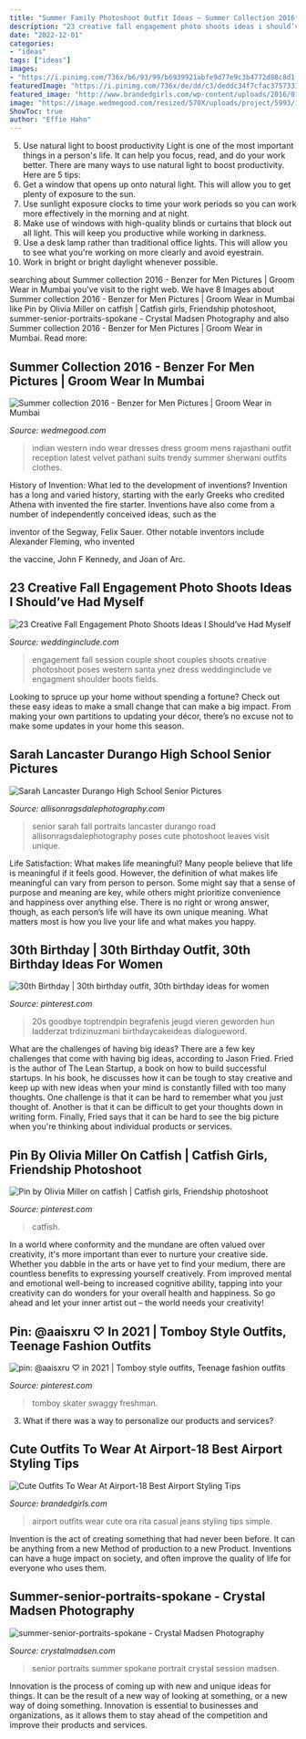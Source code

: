 ```yaml
---
title: "Summer Family Photoshoot Outfit Ideas ~ Summer Collection 2016"
description: "23 creative fall engagement photo shoots ideas i should’ve had myself"
date: "2022-12-01"
categories:
- "ideas"
tags: ["ideas"]
images:
- "https://i.pinimg.com/736x/b6/93/99/b6939921abfe9d77e9c3b4772d88c8d1.jpg"
featuredImage: "https://i.pinimg.com/736x/de/dd/c3/deddc34f7cfac3757331e9664b2e880e.jpg"
featured_image: "http://www.brandedgirls.com/wp-content/uploads/2016/01/54a5de20df4ab9634fd69bacb98a62d5.jpg"
image: "https://image.wedmegood.com/resized/570X/uploads/project/5993/1463822030_M16_142a.jpg"
ShowToc: true
author: "Effie Hahn"
---
```



5) Use natural light to boost productivity
Light is one of the most important things in a person's life. It can help you focus, read, and do your work better. There are many ways to use natural light to boost productivity. Here are 5 tips:
1) Get a window that opens up onto natural light. This will allow you to get plenty of exposure to the sun.
2) Use sunlight exposure clocks to time your work periods so you can work more effectively in the morning and at night.
3) Make use of windows with high-quality blinds or curtains that block out all light. This will keep you productive while working in darkness.
4) Use a desk lamp rather than traditional office lights. This will allow you to see what you're working on more clearly and avoid eyestrain.
5) Work in bright or bright daylight whenever possible.

	

		
searching about Summer collection 2016 - Benzer for Men Pictures | Groom Wear in Mumbai you've visit to the right web. We have 8 Images about Summer collection 2016 - Benzer for Men Pictures | Groom Wear in Mumbai like Pin by Olivia Miller on catfish | Catfish girls, Friendship photoshoot, summer-senior-portraits-spokane - Crystal Madsen Photography and also Summer collection 2016 - Benzer for Men Pictures | Groom Wear in Mumbai. Read more:
		
    
## Summer Collection 2016 - Benzer For Men Pictures | Groom Wear In Mumbai

<img loading=lazy src="https://image.wedmegood.com/resized/570X/uploads/project/5993/1463822030_M16_142a.jpg" onerror="this.onerror=null;this.src='https://tse3.mm.bing.net/th?id=OIP.XzKpApOJ0oyT_TdpJl6TVwAAAA&amp;pid=15.1';" alt="Summer collection 2016 - Benzer for Men Pictures | Groom Wear in Mumbai">

_Source: wedmegood.com_

>indian western indo wear dresses dress groom mens rajasthani outfit reception latest velvet pathani suits trendy summer sherwani outfits clothes. 

	

History of Invention: What led to the development of inventions?
Invention has a long and varied history, starting with the early Greeks who credited Athena with invented the
fire starter. Inventions have also come from a number of independently conceived ideas, such as the

inventor of the Segway, Felix Sauer. Other notable inventors include Alexander Fleming, who invented

the vaccine, John F Kennedy, and Joan of Arc.

    
## 23 Creative Fall Engagement Photo Shoots Ideas I Should’ve Had Myself

<img loading=lazy src="https://www.weddinginclude.com/wp-content/uploads/2017/06/Fall-engagement-session-ideas.jpg" onerror="this.onerror=null;this.src='https://tse3.mm.bing.net/th?id=OIP.0Os6a7CYSnGGxLUeObGKhQHaKD&amp;pid=15.1';" alt="23 Creative Fall Engagement Photo Shoots Ideas I Should’ve Had Myself">

_Source: weddinginclude.com_

>engagement fall session couple shoot couples shoots creative photoshoot poses western santa ynez dress weddinginclude ve engagment shoulder boots fields. 

	

Looking to spruce up your home without spending a fortune? Check out these easy ideas to make a small change that can make a big impact. From making your own partitions to updating your décor, there’s no excuse not to make some updates in your home this season.

    
## Sarah Lancaster Durango High School Senior Pictures

<img loading=lazy src="http://allisonragsdalephotography.com/wp-content/uploads/2016/05/DSC2929.jpg" onerror="this.onerror=null;this.src='https://tse1.mm.bing.net/th?id=OIP.yq45YOCwwSbHOYqdKG2CvAHaLG&amp;pid=15.1';" alt="Sarah Lancaster Durango High School Senior Pictures">

_Source: allisonragsdalephotography.com_

>senior sarah fall portraits lancaster durango road allisonragsdalephotography poses cute photoshoot leaves visit unique. 

	

Life Satisfaction: What makes life meaningful?
Many people believe that life is meaningful if it feels good. However, the definition of what makes life meaningful can vary from person to person. Some might say that a sense of purpose and meaning are key, while others might prioritize convenience and happiness over anything else. There is no right or wrong answer, though, as each person’s life will have its own unique meaning. What matters most is how you live your life and what makes you happy.

    
## 30th Birthday | 30th Birthday Outfit, 30th Birthday Ideas For Women

<img loading=lazy src="https://i.pinimg.com/736x/b6/93/99/b6939921abfe9d77e9c3b4772d88c8d1.jpg" onerror="this.onerror=null;this.src='https://tse2.mm.bing.net/th?id=OIP.R15IILNFMdPDh28HvwZDOAHaLt&amp;pid=15.1';" alt="30th Birthday | 30th birthday outfit, 30th birthday ideas for women">

_Source: pinterest.com_

>20s goodbye toptrendpin begrafenis jeugd vieren geworden hun ladderzat trdizinuzmani birthdaycakeideas dialogueword. 

	

What are the challenges of having big ideas?
There are a few key challenges that come with having big ideas, according to Jason Fried. Fried is the author of The Lean Startup, a book on how to build successful startups. In his book, he discusses how it can be tough to stay creative and keep up with new ideas when your mind is constantly filled with too many thoughts. 
One challenge is that it can be hard to remember what you just thought of. Another is that it can be difficult to get your thoughts down in writing form. Finally, Fried says that it can be hard to see the big picture when you're thinking about individual products or services.

    
## Pin By Olivia Miller On Catfish | Catfish Girls, Friendship Photoshoot

<img loading=lazy src="https://i.pinimg.com/736x/de/dd/c3/deddc34f7cfac3757331e9664b2e880e.jpg" onerror="this.onerror=null;this.src='https://tse1.mm.bing.net/th?id=OIP.z6HQ6k-xIbuA1fti-ICTlAHaNL&amp;pid=15.1';" alt="Pin by Olivia Miller on catfish | Catfish girls, Friendship photoshoot">

_Source: pinterest.com_

>catfish. 

	

In a world where conformity and the mundane are often valued over creativity, it's more important than ever to nurture your creative side. Whether you dabble in the arts or have yet to find your medium, there are countless benefits to expressing yourself creatively. From improved mental and emotional well-being to increased cognitive ability, tapping into your creativity can do wonders for your overall health and happiness. So go ahead and let your inner artist out – the world needs your creativity!

    
## Pin: @aaisxru ♡ In 2021 | Tomboy Style Outfits, Teenage Fashion Outfits

<img loading=lazy src="https://i.pinimg.com/736x/81/23/7b/81237b1d29df50d7a7d47063c7decfe9.jpg" onerror="this.onerror=null;this.src='https://tse1.mm.bing.net/th?id=OIP.mYNCb8f10FDGgswrCun7lAHaNi&amp;pid=15.1';" alt="pin: @aaisxru ♡ in 2021 | Tomboy style outfits, Teenage fashion outfits">

_Source: pinterest.com_

>tomboy skater swaggy freshman. 

	

3. What if there was a way to personalize our products and services?

    
## Cute Outfits To Wear At Airport-18 Best Airport Styling Tips

<img loading=lazy src="http://www.brandedgirls.com/wp-content/uploads/2016/01/54a5de20df4ab9634fd69bacb98a62d5.jpg" onerror="this.onerror=null;this.src='https://tse2.mm.bing.net/th?id=OIP.c9LO7XB-gCkliMcJohRkhQHaKa&amp;pid=15.1';" alt="Cute Outfits To Wear At Airport-18 Best Airport Styling Tips">

_Source: brandedgirls.com_

>airport outfits wear cute ora rita casual jeans styling tips simple. 

	

Invention is the act of creating something that had never been before. It can be anything from a new Method of production to a new Product. Inventions can have a huge impact on society, and often improve the quality of life for everyone who uses them.

    
## Summer-senior-portraits-spokane - Crystal Madsen Photography

<img loading=lazy src="https://crystalmadsen.com/wp-content/uploads/2017/06/summer-senior-portraits-spokane.jpg" onerror="this.onerror=null;this.src='https://tse1.mm.bing.net/th?id=OIP.3qqvwqCzEIS0WI5CsQpqlAHaLH&amp;pid=15.1';" alt="summer-senior-portraits-spokane - Crystal Madsen Photography">

_Source: crystalmadsen.com_

>senior portraits summer spokane portrait crystal session madsen. 

	

Innovation is the process of coming up with new and unique ideas for things. It can be the result of a new way of looking at something, or a new way of doing something. Innovation is essential to businesses and organizations, as it allows them to stay ahead of the competition and improve their products and services.

